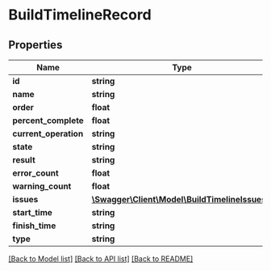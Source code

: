 # BuildTimelineRecord

## Properties
Name | Type | Description | Notes
------------ | ------------- | ------------- | -------------
**id** | **string** |  | [optional] 
**name** | **string** |  | [optional] 
**order** | **float** |  | [optional] 
**percent_complete** | **float** |  | [optional] 
**current_operation** | **string** |  | [optional] 
**state** | **string** |  | [optional] 
**result** | **string** |  | [optional] 
**error_count** | **float** |  | [optional] 
**warning_count** | **float** |  | [optional] 
**issues** | [**\Swagger\Client\Model\BuildTimelineIssues[]**](BuildTimelineIssues.md) |  | [optional] 
**start_time** | **string** |  | [optional] 
**finish_time** | **string** |  | [optional] 
**type** | **string** |  | [optional] 

[[Back to Model list]](../README.md#documentation-for-models) [[Back to API list]](../README.md#documentation-for-api-endpoints) [[Back to README]](../README.md)


